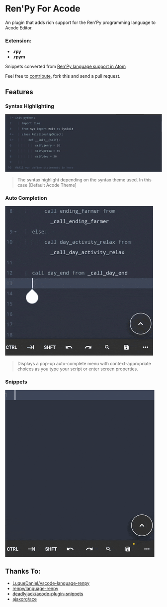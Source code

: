 # Ren'Py For Acode

An plugin that adds rich support for the Ren'Py programming language to Acode Editor.

### Extension:
- **.rpy**
- **.rpym**

Snippets converted from [Ren'Py language support in Atom](https://github.com/renpy/language-renpy)

Feel free to [contribute](https://github.com/ArjuLaka/acode-plugin-renpy), fork this and send a pull request.

## Features
### Syntax Highlighting
![Renpy GIF 01](/assets/renpy01.gif)

> The syntax highlight depending on the syntax theme used. In this case [Default Acode Theme]

### Auto Completion  
![Renpy GIF 02](/assets/renpy02.gif)

> Displays a pop-up auto-complete menu with context-appropriate choices as you type your script or enter screen properties.

### Snippets
![Renpy GIF 03](/assets/renpy03.gif)

## Thanks To:
- [LuqueDaniel/vscode-language-renpy](https://github.com/LuqueDaniel/vscode-language-renpy)
- [renpy/language-renpy](https://github.com/renpy/language-renpy)
- [deadlyjack/acode-plugin-snippets](https://github.com/deadlyjack/acode-plugin-snippets)
- [ajaxorg/ace](https://github.com/ajaxorg/ace)
